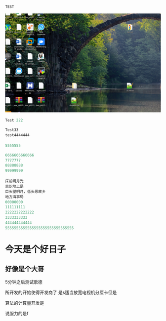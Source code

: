 ```javascript
TEST
```

![image-20230806162747594](JS.assets/image-20230806162747594.png)



```javascript
Test 222
```

```javascript
Test33
test4444444

5555555
```

```javascript
6666666666666
7777777
88888888
99999999

床前明月光
意识地上是
巨头望明月，低头思故乡
地方海事局
00000000
111111111
2222222222222
3333333333
444444444444
5555555555555555555555555555555


```

# 今天是个好日子

## 好像是个大哥

5分钟之后测试歌德

所开发的开始使得开发商了 是s适当放宽电视机分厘卡但是

算法的计算量开发是

说服力的是f